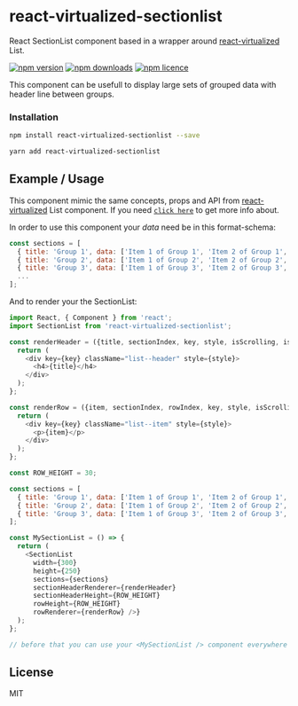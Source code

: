 # react-virtualized-sectionlist
React SectionList component based in a wrapper around [react-virtualized](https://github.com/bvaughn/react-virtualized) List.

[![npm version](http://img.shields.io/npm/v/react-virtualized-sectionlist.svg?style=flat-square)](https://npmjs.org/package/react-virtualized-sectionlist "View this project on npm")
[![npm downloads](http://img.shields.io/npm/dm/react-virtualized-sectionlist.svg?style=flat-square)](https://npmjs.org/package/react-virtualized-sectionlist "View this project on npm")
[![npm licence](http://img.shields.io/npm/l/react-virtualized-sectionlist.svg?style=flat-square)](https://npmjs.org/package/react-virtualized-sectionlist "View this project on npm")

This component can be usefull to display large sets of grouped data with header line between groups.

### Installation

```bash
npm install react-virtualized-sectionlist --save
```

```bash
yarn add react-virtualized-sectionlist
```

## Example / Usage

This component mimic the same concepts, props and API from [react-virtualized](https://github.com/bvaughn/react-virtualized) List component. If you need [`click here`](https://github.com/bvaughn/react-virtualized/blob/master/docs/List.md) to get more info about.

In order to use this component your *data* need be in this format-schema:

```javascript
const sections = [
  { title: 'Group 1', data: ['Item 1 of Group 1', 'Item 2 of Group 1', 'Item 3 of Group 1', ...] },
  { title: 'Group 2', data: ['Item 1 of Group 2', 'Item 2 of Group 2', 'Item 3 of Group 2', ...] },
  { title: 'Group 3', data: ['Item 1 of Group 3', 'Item 2 of Group 3', 'Item 3 of Group 3', ...] },
  ...
];
```

And to render your the SectionList:

```javascript
import React, { Component } from 'react';
import SectionList from 'react-virtualized-sectionlist';

const renderHeader = ({title, sectionIndex, key, style, isScrolling, isVisible, parent}) => {
  return (
    <div key={key} className="list--header" style={style}>
      <h4>{title}</h4>
    </div>
  );
};

const renderRow = ({item, sectionIndex, rowIndex, key, style, isScrolling, isVisible, parent}) => {
  return (
    <div key={key} className="list--item" style={style}>
      <p>{item}</p>
    </div>
  );
};

const ROW_HEIGHT = 30;

const sections = [
  { title: 'Group 1', data: ['Item 1 of Group 1', 'Item 2 of Group 1', 'Item 3 of Group 1'] },
  { title: 'Group 2', data: ['Item 1 of Group 2', 'Item 2 of Group 2', 'Item 3 of Group 2'] },
  { title: 'Group 3', data: ['Item 1 of Group 3', 'Item 2 of Group 3', 'Item 3 of Group 3'] },
];

const MySectionList = () => {
  return (
    <SectionList
      width={300}
      height={250}
      sections={sections}
      sectionHeaderRenderer={renderHeader}
      sectionHeaderHeight={ROW_HEIGHT}
      rowHeight={ROW_HEIGHT}
      rowRenderer={renderRow} />}
  );
};

// before that you can use your <MySectionList /> component everywhere you need...
```

## License
MIT
